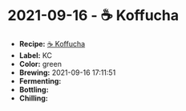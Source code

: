 # 2021-09-16 - ☕️ Koffucha

* **Recipe:** [☕️ Koffucha](../../recipes/koffucha.md)
* **Label:** KC
* **Color:** green
* **Brewing:** 2021-09-16 17:11:51
* **Fermenting:**
* **Bottling:**
* **Chilling:**
